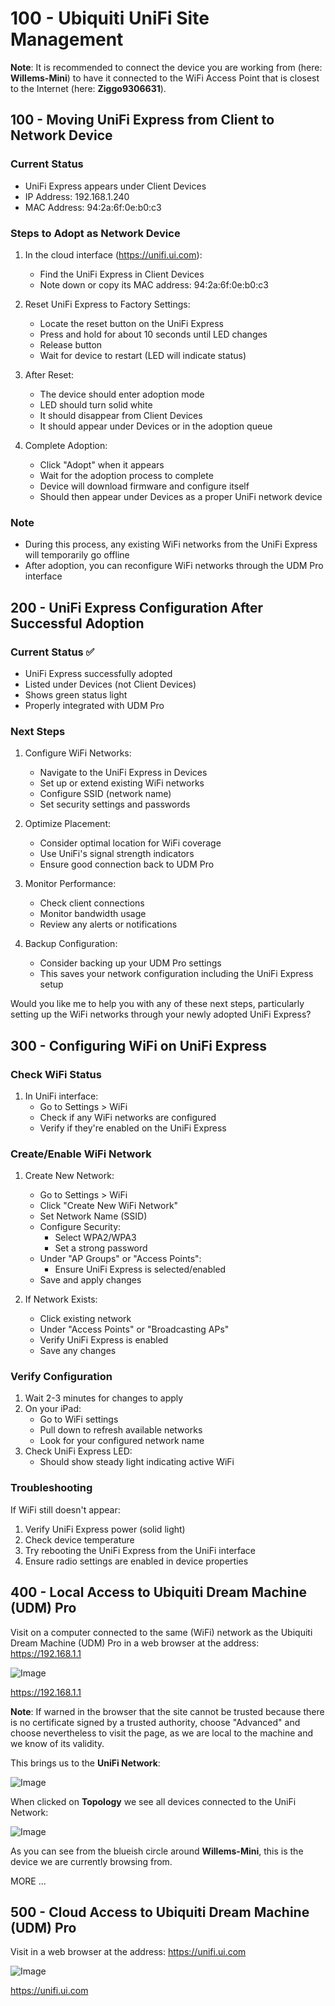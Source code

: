 # 100 - Ubiquiti UniFi Site Management

**Note**: It is recommended to connect the device you are working from (here: **Willems-Mini**) to have it connected to the WiFi Access Point that is closest to the Internet (here: **Ziggo9306631**).

## 100 - Moving UniFi Express from Client to Network Device

### Current Status
- UniFi Express appears under Client Devices
- IP Address: 192.168.1.240
- MAC Address: 94:2a:6f:0e:b0:c3

### Steps to Adopt as Network Device
1. In the cloud interface (https://unifi.ui.com):
   - Find the UniFi Express in Client Devices
   - Note down or copy its MAC address: 94:2a:6f:0e:b0:c3

2. Reset UniFi Express to Factory Settings:
   - Locate the reset button on the UniFi Express
   - Press and hold for about 10 seconds until LED changes
   - Release button
   - Wait for device to restart (LED will indicate status)

3. After Reset:
   - The device should enter adoption mode
   - LED should turn solid white
   - It should disappear from Client Devices
   - It should appear under Devices or in the adoption queue

4. Complete Adoption:
   - Click "Adopt" when it appears
   - Wait for the adoption process to complete
   - Device will download firmware and configure itself
   - Should then appear under Devices as a proper UniFi network device

### Note
- During this process, any existing WiFi networks from the UniFi Express will temporarily go offline
- After adoption, you can reconfigure WiFi networks through the UDM Pro interface

## 200 - UniFi Express Configuration After Successful Adoption

### Current Status ✅
- UniFi Express successfully adopted
- Listed under Devices (not Client Devices)
- Shows green status light
- Properly integrated with UDM Pro

### Next Steps
1. Configure WiFi Networks:
   - Navigate to the UniFi Express in Devices
   - Set up or extend existing WiFi networks
   - Configure SSID (network name)
   - Set security settings and passwords

2. Optimize Placement:
   - Consider optimal location for WiFi coverage
   - Use UniFi's signal strength indicators
   - Ensure good connection back to UDM Pro

3. Monitor Performance:
   - Check client connections
   - Monitor bandwidth usage
   - Review any alerts or notifications

4. Backup Configuration:
   - Consider backing up your UDM Pro settings
   - This saves your network configuration including the UniFi Express setup

Would you like me to help you with any of these next steps, particularly setting up the WiFi networks through your newly adopted UniFi Express?

## 300 - Configuring WiFi on UniFi Express

### Check WiFi Status
1. In UniFi interface:
   - Go to Settings > WiFi
   - Check if any WiFi networks are configured
   - Verify if they're enabled on the UniFi Express

### Create/Enable WiFi Network
1. Create New Network:
   - Go to Settings > WiFi
   - Click "Create New WiFi Network"
   - Set Network Name (SSID)
   - Configure Security:
     - Select WPA2/WPA3
     - Set a strong password
   - Under "AP Groups" or "Access Points":
     - Ensure UniFi Express is selected/enabled
   - Save and apply changes

2. If Network Exists:
   - Click existing network
   - Under "Access Points" or "Broadcasting APs"
   - Verify UniFi Express is enabled
   - Save any changes

### Verify Configuration
1. Wait 2-3 minutes for changes to apply
2. On your iPad:
   - Go to WiFi settings
   - Pull down to refresh available networks
   - Look for your configured network name
3. Check UniFi Express LED:
   - Should show steady light indicating active WiFi

### Troubleshooting
If WiFi still doesn't appear:
1. Verify UniFi Express power (solid light)
2. Check device temperature
3. Try rebooting the UniFi Express from the UniFi interface
4. Ensure radio settings are enabled in device properties

## 400 - Local Access to Ubiquiti Dream Machine (UDM) Pro

Visit on a computer connected to the same (WiFi) network as the Ubiquiti Dream Machine (UDM) Pro in a web browser at the address: https://192.168.1.1

![Image](https://github.com/user-attachments/assets/3bdc4164-9ac2-4983-ab8f-36c8b6c2c919)

https://192.168.1.1

**Note**: If warned in the browser that the site cannot be trusted because there is no certificate signed by a trusted authority, choose "Advanced" and choose nevertheless to visit the page, as we are local to the machine and we know of its validity.

This brings us to the **UniFi Network**:

![Image](https://github.com/user-attachments/assets/6eb8f25d-0149-491b-bfa3-196b9dd77941)

When clicked on **Topology** we see all devices connected to the UniFi Network:

![Image](https://github.com/user-attachments/assets/952d51fe-89a7-4afc-b83c-f9bc702ea50e)


As you can see from the blueish circle around **Willems-Mini**, this is the device we are currently browsing from.

MORE ...

## 500 - Cloud Access to Ubiquiti Dream Machine (UDM) Pro

Visit in a web browser at the address: https://unifi.ui.com

![Image](https://github.com/user-attachments/assets/b7b34eb7-4131-40a7-8c42-b0a6c149ebc8)

https://unifi.ui.com
